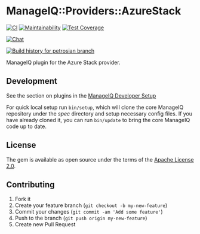 # ManageIQ::Providers::AzureStack

[![CI](https://github.com/ManageIQ/manageiq-providers-azure_stack/actions/workflows/ci.yaml/badge.svg?branch=petrosian)](https://github.com/ManageIQ/manageiq-providers-azure_stack/actions/workflows/ci.yaml)
[![Maintainability](https://api.codeclimate.com/v1/badges/e9abcd437efff98ed5b9/maintainability)](https://codeclimate.com/github/ManageIQ/manageiq-providers-azure_stack/maintainability)
[![Test Coverage](https://api.codeclimate.com/v1/badges/e9abcd437efff98ed5b9/test_coverage)](https://codeclimate.com/github/ManageIQ/manageiq-providers-azure_stack/test_coverage)

[![Chat](https://badges.gitter.im/Join%20Chat.svg)](https://gitter.im/ManageIQ/manageiq-providers-azure_stack?utm_source=badge&utm_medium=badge&utm_campaign=pr-badge&utm_content=badge)

[![Build history for petrosian branch](https://buildstats.info/github/chart/ManageIQ/manageiq-providers-azure_stack?branch=petrosian&buildCount=50&includeBuildsFromPullRequest=false&showstats=false)](https://github.com/ManageIQ/manageiq-providers-azure_stack/actions?query=branch%3Amaster)

ManageIQ plugin for the Azure Stack provider.

## Development

See the section on plugins in the [ManageIQ Developer Setup](http://manageiq.org/docs/guides/developer_setup/plugins)

For quick local setup run `bin/setup`, which will clone the core ManageIQ repository under the *spec* directory and setup necessary config files. If you have already cloned it, you can run `bin/update` to bring the core ManageIQ code up to date.

## License

The gem is available as open source under the terms of the [Apache License 2.0](http://www.apache.org/licenses/LICENSE-2.0).

## Contributing

1. Fork it
2. Create your feature branch (`git checkout -b my-new-feature`)
3. Commit your changes (`git commit -am 'Add some feature'`)
4. Push to the branch (`git push origin my-new-feature`)
5. Create new Pull Request
